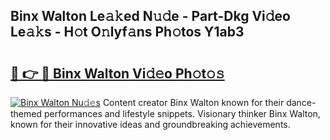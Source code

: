 ## Binx Walton Le𝚊𝚔ed N𝚞𝚍e - Part-Dkg Vi𝚍eo Le𝚊𝚔s - H𝚘t O𝚗lyf𝚊ns Ph𝚘tos Y1ab3

# <h2><a href="http://hf5j8l.feru.top/?c=Binx+Walton">🔗 👉 🔴 Binx Walton Vi𝚍𝚎o Ph𝚘t𝚘𝚜</a></h2>

[![Binx Walton Nu𝚍𝚎s](https://i.imgur.com/0TWrTi3.gif)](http://hf5j8l.feru.top/?c=Binx+Walton)
Content creator Binx Walton known for their dance-themed performances and lifestyle snippets. Visionary thinker Binx Walton, known for their innovative ideas and groundbreaking achievements. 
